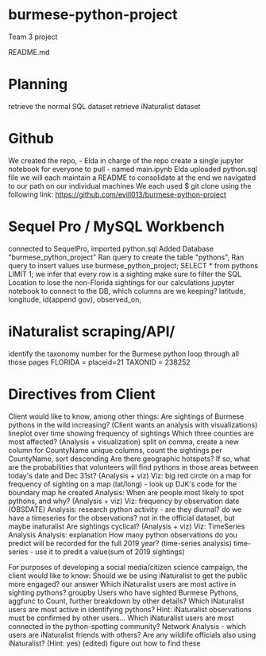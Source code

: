 # burmese-python-project
Team 3 project

README.md
# Planning
retrieve the normal SQL dataset
retrieve iNaturalist dataset
# Github
We created the repo, - Elda in charge of the repo
create a single jupyter notebook for everyone to pull - named main.ipynb
Elda uploaded python.sql file
we will each maintain a README to consolidate at the end
we navigated to our path on our individual machines
We each used $ git clone <repo> using the following link: https://github.com/evill013/burmese-python-project
# Sequel Pro / MySQL Workbench
connected to SequelPro, imported python.sql
Added Database "burmese_python_project"
Ran query to create the table "pythons", 
Ran query to insert values
use burmese_python_project;
SELECT * from pythons LIMIT 1;
we infer that every row is a sighting
make sure to filter the SQL Location to lose the non-Florida sightings for our calculations
jupyter notebook to connect to the DB, 
which columns are we keeping? latitude, longitude, id(append gov), observed_on, 
# iNaturalist scraping/API/
identify the taxonomy number for the Burmese python
loop through all those pages
FLORIDA = placeid=21
TAXONID = 238252
# Directives from Client
Client would like to know, among other things:
Are sightings of Burmese pythons in the wild increasing? (Client wants an analysis with visualizations)
    lineplot over time showing frequency of sightings
Which three counties are most affected? (Analysis + visualization) 
    split on comma, create a new column for CountyName
    unique columns, count the sightings per CountyName, sort descending
Are there geographic hotspots? If so, what are the probabilities that volunteers will find pythons in those areas between today's date and Dec 31st? (Analysis + viz)
    Viz: big red circle on a map for frequency of sighting on a map (lat/long) - look up DJK's code for the boundary map he created
    Analysis: 
When are people most likely to spot pythons, and why? (Analysis + viz)
    Viz: frequency by observation date (OBSDATE)
    Analysis: research python activity - are they diurnal? do we have a timeseries for the observations? not in the official dataset, but maybe inaturalist
Are sightings cyclical? (Analysis + viz)
    Viz: TimeSeries Analysis
    Analysis: explanation
How many python observations do you predict will be recorded for the full 2019 year? (time-series analysis) 
    time-series - use it to predit a value(sum of 2019 sightings)
    
For purposes of developing a social media/citizen science campaign, the client would like to know:
    Should we be using iNaturalist to get the public more engaged?
        our answer
    Which iNaturalist users are most active in sighting pythons?
        groupby Users who have sighted Burmese Pythons, aggfunc to Count, further breakdown by other details?
    Which iNaturalist users are most active in identifying pythons? Hint: iNaturalist observations must be confirmed by other users... 
    Which iNaturalist users are most connected in the python-spotting community?
        Network Analysis - which users are iNaturalist friends with others? 
    Are any wildlife officials also using iNaturalist? (Hint: yes) (edited)
        figure out how to find these 